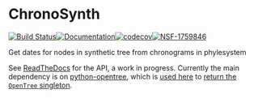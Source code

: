 # ChronoSynth


[![Build
Status](https://travis-ci.org/OpenTreeOfLife/ChronoSynth.svg?branch=main)](https://travis-ci.org/OpenTreeOfLife/ChronoSynth)[![Documentation](https://readthedocs.org/projects/chronosynth/badge/?version=latest&style=flat)](https://chronosynth.readthedocs.io/en/latest/)[![codecov](https://codecov.io/gh/OpenTreeOfLife/ChronoSynth/branch/main/graph/badge.svg)](https://codecov.io/gh/OpenTreeOfLife/ChronoSynth)[![NSF-1759846](https://img.shields.io/badge/NSF-1759846-blue.svg)](https://nsf.gov/awardsearch/showAward?AWD_ID=1759846) 

Get dates for nodes in synthetic tree from chronograms  in phylesystem

See [ReadTheDocs](https://chronosynth.readthedocs.io/en/latest/index.html) for the API, a work in progress. Currently the main dependency is on [python-opentree](https://github.com/OpenTreeOfLife/python-opentree), which is [used here](https://github.com/OpenTreeOfLife/ChronoSynth/blob/main/chronosynth/chronogram.py#L9) to [return the `OpenTree` singleton](https://github.com/OpenTreeOfLife/python-opentree/blob/main/opentree/ot_object.py#L51).
